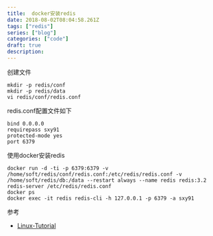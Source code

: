 ```yaml
---
title:  docker安装redis
date: 2018-08-02T08:04:58.261Z
tags: ["redis"]
series: ["blog"]
categories: ["code"]
draft: true
description:
---
```



创建文件

```shell
mkdir -p redis/conf
mkdir -p redis/data
vi redis/conf/redis.conf
```

redis.conf配置文件如下

```nginx
bind 0.0.0.0
requirepass sxy91
protected-mode yes
port 6379
```

使用docker安装redis

```shell
docker run -d -ti -p 6379:6379 -v /home/soft/redis/conf/redis.conf:/etc/redis/redis.conf -v /home/soft/redis/db:/data --restart always --name redis redis:3.2 redis-server /etc/redis/redis.conf
docker ps
docker exec -it redis redis-cli -h 127.0.0.1 -p 6379 -a sxy91
```

参考

- [Linux-Tutorial](https://github.com/judasn/Linux-Tutorial)